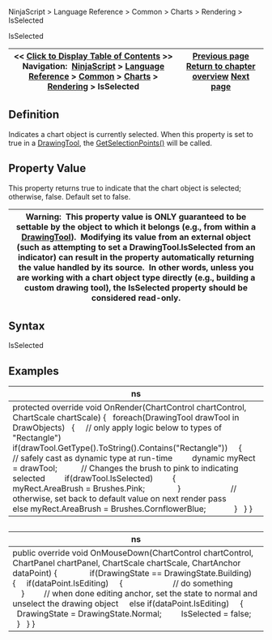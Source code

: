 ﻿
NinjaScript > Language Reference > Common > Charts > Rendering > IsSelected

IsSelected

| << [Click to Display Table of Contents](isselected.md) >> **Navigation:**     [NinjaScript](ninjascript.md) > [Language Reference](language_reference_wip.md) > [Common](common.md) > [Charts](chart.md) > [Rendering](rendering.md) > IsSelected | [Previous page](isinhittest.md) [Return to chapter overview](rendering.md) [Next page](isvisibleonchart.md) |
| --- | --- |
## Definition
Indicates a chart object is currently selected. When this property is set to true in a [DrawingTool](drawingtool.md), the [GetSelectionPoints()](getselectionpoints.md) will be called.  
 
## Property Value
This property returns true to indicate that the chart object is selected; otherwise, false. Default set to false.  
 

| Warning:  This property value is ONLY guaranteed to be settable by the object to which it belongs (e.g., from within a [DrawingTool](drawing_tools.md)).  Modifying its value from an external object (such as attempting to set a DrawingTool.IsSelected from an indicator) can result in the property automatically returning the value handled by its source.  In other words, unless you are working with a chart object type directly (e.g., building a custom drawing tool), the IsSelected property should be considered read-only. |
| --- |

## Syntax
IsSelected
## 
## Examples

| ns |
| --- |
| protected override void OnRender(ChartControl chartControl, ChartScale chartScale) {    foreach(DrawingTool drawTool in DrawObjects)    {      // only apply logic below to types of "Rectangle")      if(drawTool.GetType().ToString().Contains("Rectangle"))      {          // safely cast as dynamic type at run-time          dynamic myRect = drawTool;            // Changes the brush to pink to indicating selected          if(drawTool.IsSelected)          {                        myRect.AreaBrush = Brushes.Pink;                }                         // otherwise, set back to default value on next render pass          else myRect.AreaBrush = Brushes.CornflowerBlue;                }    } } |
## 
## 

| ns |
| --- |
| public override void OnMouseDown(ChartControl chartControl, ChartPanel chartPanel, ChartScale chartScale, ChartAnchor dataPoint) {                if(DrawingState == DrawingState.Building)    {      if(dataPoint.IsEditing)      {                         // do something                  }          // when done editing anchor, set the state to normal and unselect the drawing object      else if(dataPoint.IsEditing)      {          DrawingState = DrawingState.Normal;          IsSelected = false;      }    } } |
